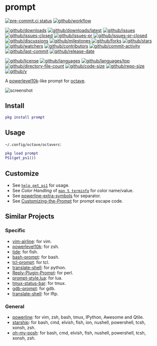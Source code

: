 # prompt

[![pre-commit.ci status](https://results.pre-commit.ci/badge/github/gnu-octave/prompt/main.svg)](https://results.pre-commit.ci/latest/github/gnu-octave/prompt/main)
[![github/workflow](https://github.com/gnu-octave/prompt/actions/workflows/main.yml/badge.svg)](https://github.com/gnu-octave/prompt/actions)

[![github/downloads](https://shields.io/github/downloads/gnu-octave/prompt/total)](https://github.com/gnu-octave/prompt/releases)
[![github/downloads/latest](https://shields.io/github/downloads/gnu-octave/prompt/latest/total)](https://github.com/gnu-octave/prompt/releases/latest)
[![github/issues](https://shields.io/github/issues/gnu-octave/prompt)](https://github.com/gnu-octave/prompt/issues)
[![github/issues-closed](https://shields.io/github/issues-closed/gnu-octave/prompt)](https://github.com/gnu-octave/prompt/issues?q=is%3Aissue+is%3Aclosed)
[![github/issues-pr](https://shields.io/github/issues-pr/gnu-octave/prompt)](https://github.com/gnu-octave/prompt/pulls)
[![github/issues-pr-closed](https://shields.io/github/issues-pr-closed/gnu-octave/prompt)](https://github.com/gnu-octave/prompt/pulls?q=is%3Apr+is%3Aclosed)
[![github/discussions](https://shields.io/github/discussions/gnu-octave/prompt)](https://github.com/gnu-octave/prompt/discussions)
[![github/milestones](https://shields.io/github/milestones/all/gnu-octave/prompt)](https://github.com/gnu-octave/prompt/milestones)
[![github/forks](https://shields.io/github/forks/gnu-octave/prompt)](https://github.com/gnu-octave/prompt/network/members)
[![github/stars](https://shields.io/github/stars/gnu-octave/prompt)](https://github.com/gnu-octave/prompt/stargazers)
[![github/watchers](https://shields.io/github/watchers/gnu-octave/prompt)](https://github.com/gnu-octave/prompt/watchers)
[![github/contributors](https://shields.io/github/contributors/gnu-octave/prompt)](https://github.com/gnu-octave/prompt/graphs/contributors)
[![github/commit-activity](https://shields.io/github/commit-activity/w/gnu-octave/prompt)](https://github.com/gnu-octave/prompt/graphs/commit-activity)
[![github/last-commit](https://shields.io/github/last-commit/gnu-octave/prompt)](https://github.com/gnu-octave/prompt/commits)
[![github/release-date](https://shields.io/github/release-date/gnu-octave/prompt)](https://github.com/gnu-octave/prompt/releases/latest)

[![github/license](https://shields.io/github/license/gnu-octave/prompt)](https://github.com/gnu-octave/prompt/blob/main/LICENSE)
[![github/languages](https://shields.io/github/languages/count/gnu-octave/prompt)](https://github.com/gnu-octave/prompt)
[![github/languages/top](https://shields.io/github/languages/top/gnu-octave/prompt)](https://github.com/gnu-octave/prompt)
[![github/directory-file-count](https://shields.io/github/directory-file-count/gnu-octave/prompt)](https://github.com/gnu-octave/prompt)
[![github/code-size](https://shields.io/github/languages/code-size/gnu-octave/prompt)](https://github.com/gnu-octave/prompt)
[![github/repo-size](https://shields.io/github/repo-size/gnu-octave/prompt)](https://github.com/gnu-octave/prompt)
[![github/v](https://shields.io/github/v/release/gnu-octave/prompt)](https://github.com/gnu-octave/prompt)

A [powerlevel10k](https://github.com/romkatv/powerlevel10k)-like prompt for
[octave](https://octave.org).

![screenshot](https://github.com/gnu-octave/prompt/assets/32936898/dc261e93-cd2f-4a59-8c66-590c460d2485)

## Install

```matlab
pkg install prompt
```

## Usage

`~/.config/octave/octaverc`:

```matlab
pkg load prompt
PS1(get_ps1())
```

## Customize

- See [`help get_ps1`](inst/get_ps1.m) for usage.
- See _Color Handling_ of
  [`man 5 terminfo`](https://man7.org/linux/man-pages/man5/terminfo.5.html)
  for color name/value.
- See
  [powerline-extra-symbols](https://github.com/ryanoasis/powerline-extra-symbols)
  for separator.
- See
  [Customizing-the-Prompt](https://docs.octave.org/latest/Customizing-the-Prompt.html)
  for prompt escape code.

## Similar Projects

### Specific

- [vim-airline](https://github.com/vim-airline/vim-airline): for vim.
- [powerlevel10k](https://github.com/romkatv/powerlevel10k): for zsh.
- [tide](https://github.com/IlanCosman/tide): for fish.
- [bash-prompt](https://github.com/Freed-Wu/bash-prompt): for bash.
- [tcl-prompt](https://github.com/Freed-Wu/tcl-prompt): for tcl.
- [translate-shell](https://github.com/Freed-Wu/translate-shell/blob/main/src/translate_shell/utils/ps1.py):
  for python.
- [Reply-Plugin-Prompt](https://github.com/Freed-Wu/Reply-Plugin-Prompt): for perl.
- [prompt-style.lua](https://github.com/Freed-Wu/prompt-style.lua): for lua.
- [tmux-status-bar](https://github.com/Freed-Wu/tmux-status-bar): for tmux.
- [gdb-prompt](https://github.com/Freed-Wu/gdb-prompt): for gdb.
- [translate-shell](https://github.com/Freed-Wu/translate-shell/blob/main/src/translate_shell/tools/generate_prompt/__main__.py):
  for lftp.

### General

- [powerline](https://github.com/powerline/powerline): for vim, zsh, bash,
  tmux, IPython, Awesome and Qtile.
- [starship](https://github.com/starship/starship): for bash, cmd, elvish,
  fish, ion, nushell, powershell, tcsh, xonsh, zsh.
- [oh-my-posh](https://github.com/JanDeDobbeleer/oh-my-posh): for bash, cmd,
  elvish, fish, nushell, powershell, tcsh, xonsh, zsh.
